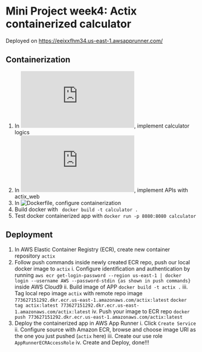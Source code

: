 # Mini Project week4: Actix containerized calculator
Deployed on https://eeixxfhm34.us-east-1.awsapprunner.com/

## Containerization
1. In ![lib.rs](https://github.com/nogibjj/Yuzhou-rust-mini-projects/blob/main/week4-actix/src/lib.rs), implement calculator logics 
2. In ![main.rs](https://github.com/nogibjj/Yuzhou-rust-mini-projects/blob/main/week4-actix/src/main.rs), implement APIs with actix_web
3. In ![Dockerfile](https://github.com/nogibjj/Yuzhou-rust-mini-projects/blob/main/week4-actix/Dockerfile), configure containerization
4. Build docker with ` docker build -t calculator .`
5. Test docker containerized app with `docker run -p 8080:8080 calculator`

## Deployment
1. In AWS Elastic Container Registry (ECR), create new container repository `actix`
2. Follow push commands inside newly created ECR repo, push our local docker image to `actix`
    i. Configure identification and authentication by running
        ```
        aws ecr get-login-password --region us-east-1 | docker login --username AWS --password-stdin {as shown in push commands}
        ```
        inside AWS Cloud9
    ii. Build image of APP
        ```
        docker build -t actix .
        ```
    iii. Tag local repo image `actix` with remote repo image `773627151292.dkr.ecr.us-east-1.amazonaws.com/actix:latest`
        ```
        docker tag actix:latest 773627151292.dkr.ecr.us-east-1.amazonaws.com/actix:latest
        ```
    iv. Push your image to ECR repo
        ```
        docker push 773627151292.dkr.ecr.us-east-1.amazonaws.com/actix:latest
        ```
3. Deploy the containerized app in AWS App Runner
    i. Click `Create Service`
    ii. Configure source with Amazon ECR, browse and choose image URI as the one you just pushed (`actix` here)
    iii. Create our use role `AppRunnerECRAccessRole`
    iv. Create and Deploy, done!!!


